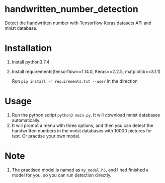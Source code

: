 # handwritten_number_detection
Detect the handwritten number with Tensorflow Keras datasets API and mnist database.

# Installation
1. Install python3.7.4
2. Install requirements(tensorflow==1.14.0, Keras==2.2.5, matplotlib==3.1.1)

	Run `pip install -r requirements.txt --user` in the direction

# Usage
1. Run the python script `python3 main.py`. It will download mnist databases automatically.
2. It will prompt a menu with three options, and then you can detect the handwritten numbers in the mnist databases with 10000 pictures for test. Or practise your own model.

# Note
1. The practised model is named as `my_model.h5`, and I had finished a model for you, so you can run detection directly.

